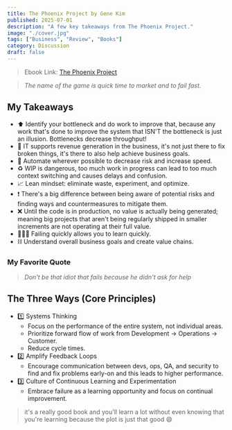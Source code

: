 ```yaml
---
title: The Phoenix Project by Gene Kim
published: 2025-07-01
description: "A few key takeaways from The Phoenix Project."
image: "./cover.jpg"
tags: ["Business", "Review", "Books"]
category: Discussion
draft: false
---
```


> Ebook Link: [The Phoenix Project](https://www.amazon.com/Phoenix-Project-DevOps-Helping-Business-ebook/dp/B0DPNL8863)

> *The name of the game is quick time to market and to fail fast.*

## My Takeaways
- ⬆️ Identify your bottleneck and do work to improve that, because any work that's done to improve the system that ISN'T the bottleneck is just an illusion. Bottlenecks decrease throughput! 
- 💸 IT supports revenue generation in the business, it's not just there to fix broken things, it's there to also help achieve business goals.
- 🤖 Automate wherever possible to decrease risk and increase speed.
- ♻️ WIP is dangerous, too much work in progress can lead to too much context switching and causes delays and confusion.
- 📈 Lean mindset: eliminate waste, experiment, and optimize.
- ❗️ There's a big difference between being aware of potential risks and finding ways and countermeasures to mitigate them.
- ❌ Until the code is in production, no value is actually being generated; meaning big projects that aren't being regularly shipped in smaller increments are not operating at their full value.
- 🏃🏻‍♀️ Failing quickly allows you to learn quickly.
- ⛓️ Understand overall business goals and create value chains.


### My Favorite Quote
> *Don't be that idiot that fails because he didn't ask for help*

## The Three Ways (Core Principles)
- 1️⃣ Systems Thinking
    - Focus on the performance of the entire system, not individual areas.
    - Prioritize forward flow of work from Development → Operations → Customer.
    - Reduce cycle times.
- 2️⃣ Amplify Feedback Loops
    - Encourage communication between devs, ops, QA, and security to find and fix problems early-on and this leads to higher performance.
- 3️⃣ Culture of Continuous Learning and Experimentation
    - Embrace failure as a learning opportunity and focus on continual improvement.

> it's a really good book and you'll learn a lot without even knowing that you're learning because the plot is just that good 😄